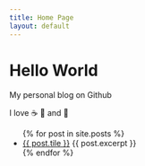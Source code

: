 ```yaml
---
title: Home Page
layout: default
---
```


# Hello World

My personal blog on Github

I love :coffee: :pizza: and :dancer:

<ul>
  {% for post in site.posts %}
  <li>
    <a href="{{ post.url }}">{{ post.tile }}</a>
    {{ post.excerpt }}
  </li>
  {% endfor %}
</ul>
